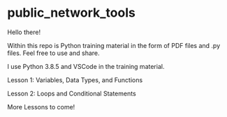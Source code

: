 # public_network_tools

Hello there!

Within this repo is Python training material in the form of PDF files and .py files. Feel free to use and share. 

I use Python 3.8.5 and VSCode in the training material. 

Lesson 1: Variables, Data Types, and Functions

Lesson 2: Loops and Conditional Statements

More Lessons to come!
